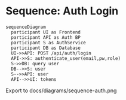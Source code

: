 # Sequence: Auth Login

```mermaid
sequenceDiagram
  participant UI as Frontend
  participant API as Auth BP
  participant S as AuthService
  participant DB as Database
  UI->>API: POST /api/auth/login
  API->>S: authenticate_user(email,pw,role)
  S->>DB: query user
  DB-->>S: user
  S-->>API: user
  API-->>UI: tokens
```

Export to docs/diagrams/sequence-auth.png
